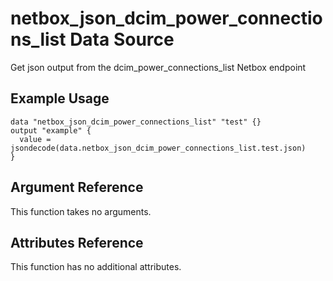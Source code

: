 # netbox\_json\_dcim\_power\_connections\_list Data Source

Get json output from the dcim_power_connections_list Netbox endpoint

## Example Usage

```hcl
data "netbox_json_dcim_power_connections_list" "test" {}
output "example" {
  value = jsondecode(data.netbox_json_dcim_power_connections_list.test.json)
}
```

## Argument Reference

This function takes no arguments.

## Attributes Reference

This function has no additional attributes.

